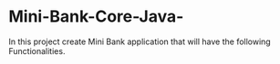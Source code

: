 # Mini-Bank-Core-Java-
In this project create Mini Bank application that will have the following Functionalities.
